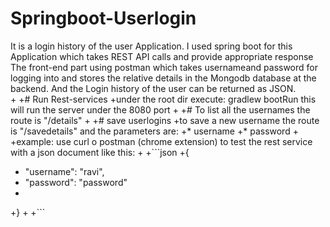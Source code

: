 # Springboot-Userlogin
  It is a login history of the user Application. I used spring boot for this Application which takes REST API calls and provide appropriate response The front-end part using postman which takes usernameand password for logging into and stores the relative details in the Mongodb database at the backend. And the Login history of the user can be returned as JSON.  
 +
 +# Run Rest-services
 +under the root dir execute: gradlew bootRun this will run the server under the 8080 port
 +
 +# To list all the usernames the route is "/details"
 +
 +# save userlogins
 +to save a new username the route is "/savedetails" and the parameters are:
 +* username
 +* password
 +
 +example: use curl o postman (chrome extension) to test the rest service with a json document like this:
 +
 +```json
 +{
 +    "username": "ravi",
 +    "password": "password"
 +    
 +}
 +
 +```